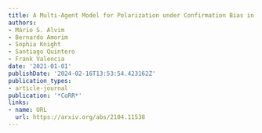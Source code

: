 ```yaml
---
title: A Multi-Agent Model for Polarization under Confirmation Bias in Social Networks
authors:
- Mário S. Alvim
- Bernardo Amorim
- Sophia Knight
- Santiago Quintero
- Frank Valencia
date: '2021-01-01'
publishDate: '2024-02-16T13:53:54.423162Z'
publication_types:
- article-journal
publication: '*CoRR*'
links:
- name: URL
  url: https://arxiv.org/abs/2104.11538
---
```

